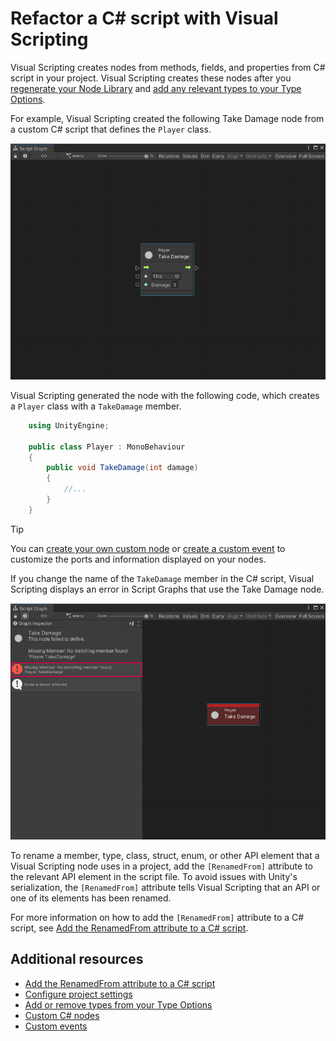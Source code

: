 # Refactor a C# script with Visual Scripting

Visual Scripting creates nodes from methods, fields, and properties from C# script in your project. Visual Scripting
creates these nodes after you [regenerate your Node Library](vs-configuration.md)
and [add any relevant types to your Type Options](vs-add-remove-type-options.md).

For example, Visual Scripting created the following Take Damage node from a custom C# script that defines the `Player`
class.

![An image of the Graph window, that displays a node created from a custom C# script. The node is called Player Take Damage. It has an input trigger port, a GameObject input port set to This, and an input integer port called Damage. It has a single output trigger port.](images/vs-refactoring-script-node-example.png)

Visual Scripting generated the node with the following code, which creates a `Player` class with a `TakeDamage` member.

``` C# 
    using UnityEngine; 

    public class Player : MonoBehaviour
    {
        public void TakeDamage(int damage)
        {
            //...
        }
    }
```

> [!TIP]
> You can [create your own custom node](vs-create-custom-node.md) or [create a custom event](vs-custom-events.md) to
> customize the ports and information displayed on your nodes.

If you change the name of the `TakeDamage` member in the C# script, Visual Scripting displays an error in Script Graphs
that use the Take Damage node.

![An image of the Graph window, that displays the Take Damage node and the Graph Inspector. The node is red, its ports no longer display, and the Graph Inspector states that "No matching member found."](images/vs-refactoring-script-node-error-example.png)

To rename a member, type, class, struct, enum, or other API element that a Visual Scripting node uses in a project, add
the `[RenamedFrom]` attribute to the relevant API element in the script file. To avoid issues with Unity's
serialization, the `[RenamedFrom]` attribute tells Visual Scripting that an API or one of its elements has been renamed.

For more information on how to add the `[RenamedFrom]` attribute to a C# script,
see [Add the RenamedFrom attribute to a C# script](vs-refactor-add-attribute.md).

## Additional resources

- [Add the RenamedFrom attribute to a C# script](vs-refactor-add-attribute.md)
- [Configure project settings](vs-configuration.md)
- [Add or remove types from your Type Options](vs-add-remove-type-options.md)
- [Custom C# nodes](vs-create-custom-node.md)
- [Custom events](vs-custom-events.md)

